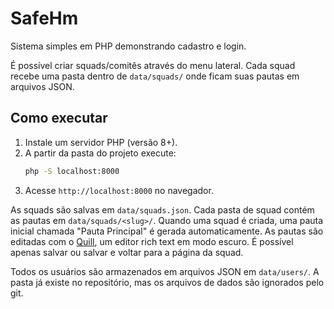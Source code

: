 # SafeHm

Sistema simples em PHP demonstrando cadastro e login.

É possível criar squads/comitês através do menu lateral. Cada squad recebe uma pasta dentro de `data/squads/` onde ficam suas pautas em arquivos JSON.

## Como executar

1. Instale um servidor PHP (versão 8+).
2. A partir da pasta do projeto execute:
   ```bash
   php -S localhost:8000
   ```
3. Acesse `http://localhost:8000` no navegador.

As squads são salvas em `data/squads.json`.
Cada pasta de squad contém as pautas em `data/squads/<slug>/`. Quando uma squad é
criada, uma pauta inicial chamada "Pauta Principal" é gerada automaticamente.
As pautas são editadas com o [Quill](https://quilljs.com/), um editor rich text em modo escuro. É possível apenas salvar ou salvar e voltar para a página da squad.

Todos os usuários são armazenados em arquivos JSON em `data/users/`. A pasta já existe no repositório, mas os arquivos de dados são ignorados pelo git.
